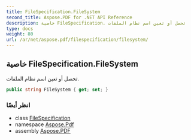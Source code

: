 ```yaml
---
title: FileSpecification.FileSystem
second_title: Aspose.PDF for .NET API Reference
description: خاصية FileSpecification. تحصل أو تعين اسم نظام الملفات
type: docs
weight: 80
url: /ar/net/aspose.pdf/filespecification/filesystem/
---
```

## خاصية FileSpecification.FileSystem

تحصل أو تعين اسم نظام الملفات.

```csharp
public string FileSystem { get; set; }
```

### انظر أيضًا

* class [FileSpecification](../)
* namespace [Aspose.Pdf](../../../aspose.pdf/)
* assembly [Aspose.PDF](../../../)